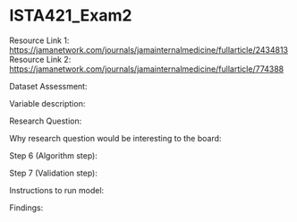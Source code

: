 # ISTA421_Exam2

Resource Link 1: https://jamanetwork.com/journals/jamainternalmedicine/fullarticle/2434813
Resource Link 2: https://jamanetwork.com/journals/jamainternalmedicine/fullarticle/774388

Dataset Assessment: 



Variable description:



Research Question:



Why research question would be interesting to the board: 



Step 6 (Algorithm step):



Step 7 (Validation step):



Instructions to run model:


Findings:

